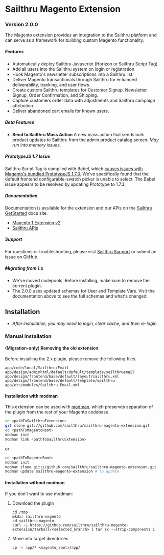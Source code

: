 # Sailthru Magento Extension
### Version 2.0.0

The Magento extension provides an integration to the Sailthru platform and can serve as a framework for building custom Magento functionality. 

##### Features
- Automatically deploy Sailthru Javascript (Horizon or Sailthru Script Tag).
- Add all users into the Sailthru system on login or registration.
- Hook Magento's newsletter subscriptions into a Sailthru list.
- Deliver Magento transactionals through Sailthru for enhanced deliverability, tracking, and user flows.
- Create custom Sailthru templates for Customer Signup, Newsletter Signup, Order Confirmation, and Shipping.
- Capture customers order data with adjustments and Sailthru campaign attribution.
- Deliver abandoned cart emails for known users.

##### Beta Features
- **Send to Sailthru Mass Action**
    A new mass action that sends bulk product updates to Sailthru from the admin product catalog screen.
    *May run into memory issues.*

##### PrototypeJS 1.7 Issue
Sailthru Script Tag is compiled with Babel, which [causes issues with Magento's bundled PrototypeJS 1.7.0.][1] We've specifically found that the default frontend configurable-swatch picker is unable to select. The Babel issue appears to be resolved by updating Prototype to 1.7.3.

##### Documentation
Documentation is available for the extension and our APIs on the [Sailthru GetStarted][2] docs site.
* [Magento 1 Extension v2][3]
* [Sailthru APIs][4]

##### Support
For questions or troubleshooting, please visit [Sailthru Support][5] or submit an issue on GitHub.

##### Migrating from 1.x
* We've moved codepools. Before installing, make sure to remove the current plugin.
* The 2.0.0 uses updated schemas for User and Template Vars. Visit the documentation above to see the full schemas and what's changed.

## Installation 
* *After installation, you may need to login, clear cache, and then re-login.*

### Manual Installation

#### (Migration-only) Removing the old extension
Before installing the 2.x plugin, please remove the following files.
```
app/code/local/Sailthru/Email
app/design/adminhtml/default/default/template/sailthruemail
app/design/frontend/base/default/layout/sailthru.xml
app/design/frontend/base/default/template/sailthru
app/etc/modules/Sailthru_Email.xml
```

#### Installation with modman
This extension can be used with [modman][6], which preserves separation of the plugin from the rest of your Magento codebase.


```bash
cd <pathToSailthruExtension>
git clone git://github.com/sailthru/sailthru-magento-extension.git 
cd <pathToMagentoRoot>
modman init
modman link <pathToSailthruExtension>
```
or 
```bash
cd <pathToMagentoRoot>
modman init
modman clone git://github.com/sailthru/sailthru-magento-extension.git 
modman update sailthru-magento-extension # to update
```

#### Installation without modman
If you don't want to use modman:
1. Download the plugin
    ```
    cd /tmp
    mkdir sailthru-magento
    cd sailthru-magento
    curl -L https://github.com/sailthru/sailthru-magento-extension/tarball/<selected_branch> | tar zx --strip-components 1
    ```

2. Move into target directories
    ```
    cp -r app/* <magento_root>/app/
    ```
    
[1]: https://github.com/babel/babel/issues/5518
[2]: https://getstarted.sailthru.com/
[3]: https://getstarted.sailthru.com/integrations/magento/magento-1-extension-v2/
[4]: https://getstarted.sailthru.com/developers/api-basics/introduction/
[5]: https://sailthru.zendesk.com/hc/en-us
[6]: https://github.com/colinmollenhour/modman


